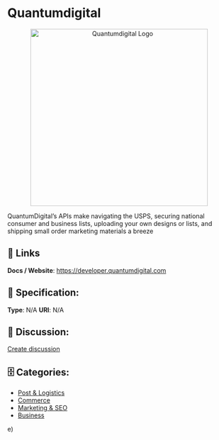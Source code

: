 # Quantumdigital
<p align="center">
    <img width="400" src="https://raw.githubusercontent.com/apis-list/apis-list/main/apis/quantumdigital/logo_256x256.png" alt="Quantumdigital Logo"/>
</p>

 QuantumDigital’s APIs make navigating the USPS, securing national consumer and business lists, uploading your own designs or lists, and shipping small order marketing materials a breeze

##  🔗 Links
**Docs / Website**: https://developer.quantumdigital.com

## 🧬 Specification:
**Type**: N/A
**URI**: N/A

## 💬 Discussion:
[Create discussion](https://github.com/apis-list/apis-list/discussions/new)

## 🗄️ Categories:
- [Post & Logistics](https://github.com/apis-list/apis-list#post--logistics)
- [Commerce](https://github.com/apis-list/apis-list#commerce)
- [Marketing & SEO](https://github.com/apis-list/apis-list#marketing--seo)
- [Business](https://github.com/apis-list/apis-list#business)



e)







